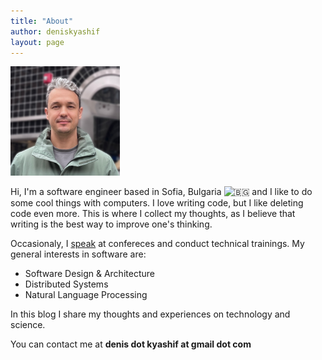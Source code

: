 ```yaml
---
title: "About"
author: deniskyashif
layout: page
---
```


<img class="circle" width="175" src="/images/me-avatar2.jpeg" />

Hi, I'm a software engineer based in Sofia, Bulgaria <img class="emoji" alt="🇧🇬" src="https://twemoji.maxcdn.com/v/12.1.4/72x72/1f1e7-1f1ec.png"> and I like to do some cool things with computers. I love writing code, but I like deleting code even more. This is where I collect my thoughts, as I believe that writing is the best way to improve one's thinking.

Occasionaly, I <a href="/talks">speak</a> at confereces and conduct technical trainings. My general interests in software are:

<ul class="interests">
    <li>Software Design & Architecture</li>
    <li>Distributed Systems</li>
    <li>Natural Language Processing</li>
</ul>



In this blog I share my thoughts and experiences on technology and science.

You can contact me at <strong>denis dot kyashif at gmail dot com</strong>
